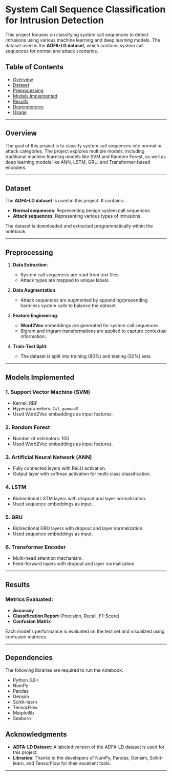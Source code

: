 # System Call Sequence Classification for Intrusion Detection

This project focuses on classifying system call sequences to detect intrusions using various machine learning and deep learning models. The dataset used is the **ADFA-LD dataset**, which contains system call sequences for normal and attack scenarios.

## Table of Contents
- [Overview](#overview)
- [Dataset](#dataset)
- [Preprocessing](#preprocessing)
- [Models Implemented](#models-implemented)
- [Results](#results)
- [Dependencies](#dependencies)
- [Usage](#usage)

---

## Overview
The goal of this project is to classify system call sequences into normal or attack categories. The project explores multiple models, including traditional machine learning models like SVM and Random Forest, as well as deep learning models like ANN, LSTM, GRU, and Transformer-based encoders.

---

## Dataset
The **ADFA-LD dataset** is used in this project. It contains:
- **Normal sequences**: Representing benign system call sequences.
- **Attack sequences**: Representing various types of intrusions.

The dataset is downloaded and extracted programmatically within the notebook.

---

## Preprocessing
1. **Data Extraction**:
   - System call sequences are read from text files.
   - Attack types are mapped to unique labels.

2. **Data Augmentation**:
   - Attack sequences are augmented by appending/prepending harmless system calls to balance the dataset.

3. **Feature Engineering**:
   - **Word2Vec** embeddings are generated for system call sequences.
   - Bigram and trigram transformations are applied to capture contextual information.

4. **Train-Test Split**:
   - The dataset is split into training (80%) and testing (20%) sets.

---

## Models Implemented
### 1. **Support Vector Machine (SVM)**
- Kernel: RBF
- Hyperparameters: `C=1`, `gamma=5`
- Used Word2Vec embeddings as input features.

### 2. **Random Forest**
- Number of estimators: 100
- Used Word2Vec embeddings as input features.

### 3. **Artificial Neural Network (ANN)**
- Fully connected layers with ReLU activation.
- Output layer with softmax activation for multi-class classification.

### 4. **LSTM**
- Bidirectional LSTM layers with dropout and layer normalization.
- Used sequence embeddings as input.

### 5. **GRU**
- Bidirectional GRU layers with dropout and layer normalization.
- Used sequence embeddings as input.

### 6. **Transformer Encoder**
- Multi-head attention mechanism.
- Feed-forward layers with dropout and layer normalization.

---

## Results
### Metrics Evaluated:
- **Accuracy**
- **Classification Report** (Precision, Recall, F1-Score)
- **Confusion Matrix**

Each model's performance is evaluated on the test set and visualized using confusion matrices.

---

## Dependencies
The following libraries are required to run the notebook:
- Python 3.8+
- NumPy
- Pandas
- Gensim
- Scikit-learn
- TensorFlow
- Matplotlib
- Seaborn


## Acknowledgments
- **ADFA-LD Dataset**: A labeled version of the ADFA-LD dataset is used for this project.
- **Libraries**: Thanks to the developers of NumPy, Pandas, Gensim, Scikit-learn, and TensorFlow for their excellent tools.

---